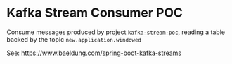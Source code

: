 # Kafka Stream Consumer POC

Consume messages produced by project [`kafka-stream-poc`](https://github.com/andreacomo/kafka-streams-poc), reading a table backed by the topic `new.application.windowed`

See: 
https://www.baeldung.com/spring-boot-kafka-streams
